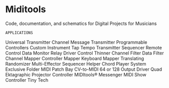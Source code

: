 # Miditools
Code, documentation, and schematics for Digital Projects for Musicians

	APPLICATIONS
Universal Transmitter
Channel Message Transmitter
Programmable Controllers
Custom Instrument
Tap Tempo Transmitter
Sequencer Remote Control
Data Monitor
Relay Driver
Control Thinner
Channel Filter
Data Filter
Channel Mapper
Controller Mapper
Keyboard Mapper
Translating Randomizer
Multi-Effector
Sequencer Helper
Chord Player
System Exclusive Folder
MIDI Patch Bay
CV-to-MIDI
64 or 128 Output Driver
Quad Ektagraphic Projector Controller
MIDItools® Messenger
MIDI Show Controller
Tiny Tech
